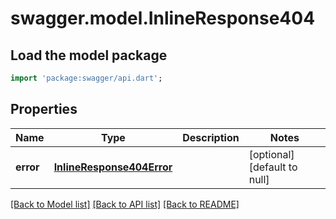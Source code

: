 # swagger.model.InlineResponse404

## Load the model package
```dart
import 'package:swagger/api.dart';
```

## Properties
Name | Type | Description | Notes
------------ | ------------- | ------------- | -------------
**error** | [**InlineResponse404Error**](InlineResponse404Error.md) |  | [optional] [default to null]

[[Back to Model list]](../README.md#documentation-for-models) [[Back to API list]](../README.md#documentation-for-api-endpoints) [[Back to README]](../README.md)

